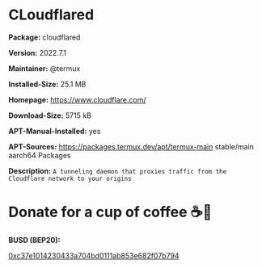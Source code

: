 # CLoudflared

__Package:__ cloudflared

__Version:__ 2022.7.1

__Maintainer:__ @termux

__Installed-Size:__ 25.1 MB

__Homepage:__ https://www.cloudflare.com/

__Download-Size:__ 5715 kB

__APT-Manual-Installed:__ yes

__APT-Sources:__ https://packages.termux.dev/apt/termux-main stable/main aarch64 Packages

__Description:__ `A tunneling daemon that proxies traffic from the Cloudflare network to your origins`

# Donate for a cup of coffee ☕🥯

__BUSD (BEP20):__

<a href="https://metamask.io/"> 0xc37e1014230433a704bd0111ab853e682f07b794 </a>
